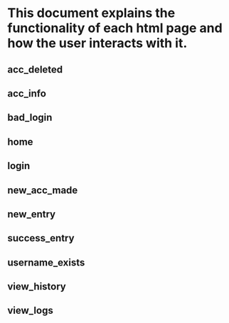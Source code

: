 # This document explains the functionality of each html page and how the user interacts with it.

## acc_deleted

## acc_info

## bad_login

## home

## login

## new_acc_made

## new_entry

## success_entry

## username_exists

## view_history

## view_logs

